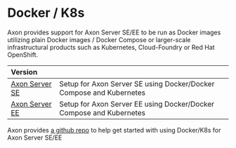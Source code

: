 # Docker / K8s

Axon provides support for Axon Server SE/EE to be run as Docker images utilizing plain Docker images / Docker Compose or larger-scale infrastructural products such as Kubernetes, Cloud-Foundry or Red Hat OpenShift. 

| Version |  |
| :--- | :--- |
| [Axon Server SE](axon-server-se.md) | Setup for Axon Server SE using Docker/Docker Compose and Kubernetes |
| [Axon Server EE](axon-server-ee.md) | Setup for Axon Server EE using Docker/Docker Compose and Kubernetes |

Axon provides [a github repo](https://github.com/AxonIQ/running-axon-server/tree/master/2-docker/1-docker-se) to help get started with using Docker/K8s for Axon Server SE/EE

